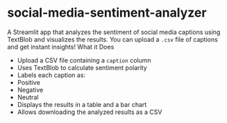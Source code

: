 # social-media-sentiment-analyzer
A Streamlit app that analyzes the sentiment of social media captions using TextBlob and visualizes the results.
 You can upload a `.csv` file of captions and get instant insights!
 What it Does
-  Upload a CSV file containing a `caption` column
-  Uses TextBlob to calculate sentiment polarity
-  Labels each caption as:
  - Positive 
  - Negative 
  - Neutral 
-  Displays the results in a table and a bar chart
-  Allows downloading the analyzed results as a CSV
